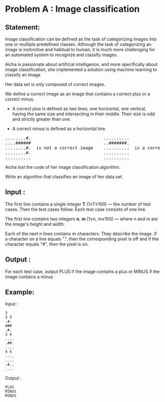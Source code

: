 # Problem A : Image classification

## Statement:
Image classification can be defined as the task of categorizing images into one or multiple predefined classes. Although the task of categorizing an image is instinctive and habitual to human, it is much more challenging for an automated system to recognize and classify images.

Aicha is passionate about artificial intelligence, and more specifically about image classification, she implemented a solution using machine learning to classify an image

Her data set is only composed of correct images.

We define a correct image as an image that contains a correct plus or a correct minus.

  - A correct plus is defined as two lines, one horizontal, one vertical, having the same size and intersecting in their middle. Their size is odd and strictly greater than one.

  - A correct minus is defined as a horizontal line.

<pre>
........#.                            ..........                        ..........              
....######                            ..#######.                        ..#....... 
........#.  is not a correct image    ..........  is a correct minus    .###......  is a correct plus
........#.                            ..........                        ..#....... 
..........                            ..........                        .......... 
</pre>


Aicha lost the code of her image classification algorithm.

Write an algorithm that classifies an image of her data set.

## Input :
The first line contains a single integer **T** (1≤T≤100) — the number of test cases. Then the test cases follow. Each test case consists of one line.

The first line contains two integers **n**, **m** (1≤n, m≤100) — where n and m are the image's height and width.

Each of the next n lines contains m characters. They describe the image. If a character on a line equals ".", then the corresponding pixel is off and if the character equals "#", then the pixel is on.

## Output :
For each test case, output PLUS if the image contains a plus or MINUS if the image contains a minus    

## Example:
Input :  

```
3
3 3
.#.
###
.#.
3 4
....
.##.
....
4 4
....
....
.#..
....
```

Output :  

```
PLUS
MINUS
MINUS
```
